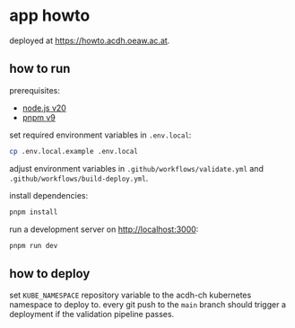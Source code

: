 # app howto

deployed at <https://howto.acdh.oeaw.ac.at>.

## how to run

prerequisites:

- [node.js v20](https://nodejs.org/en/download)
- [pnpm v9](https://pnpm.io/installation)

set required environment variables in `.env.local`:

```bash
cp .env.local.example .env.local
```

adjust environment variables in `.github/workflows/validate.yml` and
`.github/workflows/build-deploy.yml`.

install dependencies:

```bash
pnpm install
```

run a development server on [http://localhost:3000](http://localhost:3000):

```bash
pnpm run dev
```

## how to deploy

set `KUBE_NAMESPACE` repository variable to the acdh-ch kubernetes namespace to deploy to. every git
push to the `main` branch should trigger a deployment if the validation pipeline passes.
